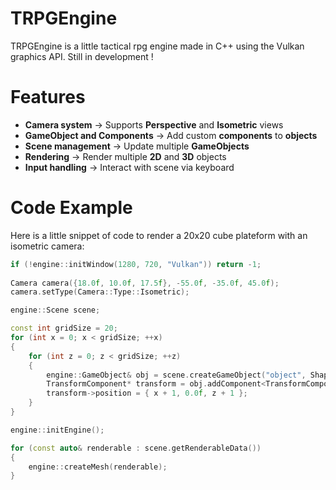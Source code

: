 # TRPGEngine

TRPGEngine is a little tactical rpg engine made in C++ using the Vulkan graphics API. Still in development !

# Features

* **Camera system** -> Supports **Perspective** and **Isometric** views
* **GameObject and Components** -> Add custom **components** to **objects**
* **Scene management** -> Update multiple **GameObjects**
* **Rendering** -> Render multiple **2D** and **3D** objects
* **Input handling** -> Interact with scene via keyboard

# Code Example

Here is a little snippet of code to render a 20x20 cube plateform with an isometric camera:
```cpp
if (!engine::initWindow(1280, 720, "Vulkan")) return -1;
	
Camera camera({18.0f, 10.0f, 17.5f}, -55.0f, -35.0f, 45.0f);
camera.setType(Camera::Type::Isometric);

engine::Scene scene;

const int gridSize = 20;
for (int x = 0; x < gridSize; ++x)
{
	for (int z = 0; z < gridSize; ++z)
	{
		engine::GameObject& obj = scene.createGameObject("object", ShapeType::CUBE_3D);
		TransformComponent* transform = obj.addComponent<TransformComponent>();
		transform->position = { x + 1, 0.0f, z + 1 };
	}
}

engine::initEngine();

for (const auto& renderable : scene.getRenderableData())
{
	engine::createMesh(renderable);
}
```
